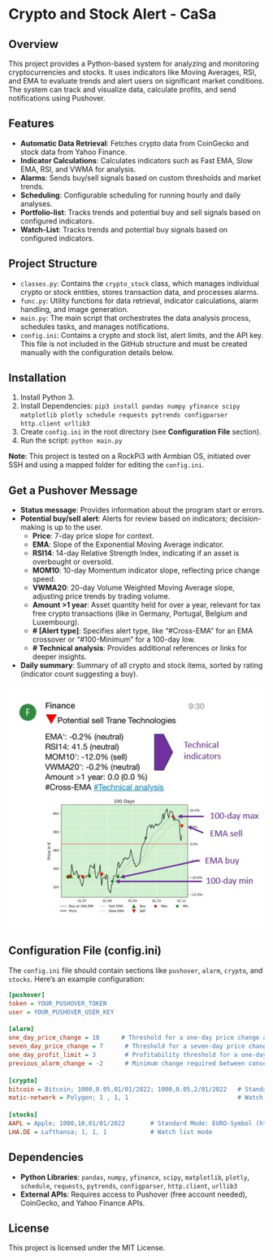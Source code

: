 
# Crypto and Stock Alert - CaSa 

## Overview

This project provides a Python-based system for analyzing and monitoring cryptocurrencies and stocks. It uses indicators like Moving Averages, RSI, and EMA to evaluate trends and alert users on significant market conditions. The system can track and visualize data, calculate profits, and send notifications using Pushover.

## Features

- **Automatic Data Retrieval**: Fetches crypto data from CoinGecko and stock data from Yahoo Finance.
- **Indicator Calculations**: Calculates indicators such as Fast EMA, Slow EMA, RSI, and VWMA for analysis.
- **Alarms**: Sends buy/sell signals based on custom thresholds and market trends.
- **Scheduling**: Configurable scheduling for running hourly and daily analyses.
- **Portfolio-list**: Tracks trends and potential buy and sell signals based on configured indicators.
- **Watch-List**: Tracks trends and potential buy signals based on configured indicators.

## Project Structure

- `classes.py`: Contains the `crypto_stock` class, which manages individual crypto or stock entities, stores transaction data, and processes alarms.
- `func.py`: Utility functions for data retrieval, indicator calculations, alarm handling, and image generation.
- `main.py`: The main script that orchestrates the data analysis process, schedules tasks, and manages notifications.
- `config.ini`: Contains a crypto and stock list, alert limits, and the API key. This file is not included in the GitHub structure and must be created manually with the configuration details below.

## Installation

1. Install Python 3.
2. Install Dependencies: `pip3 install pandas numpy yfinance scipy matplotlib plotly schedule requests pytrends configparser http.client urllib3`
3. Create `config.ini` in the root directory (see **Configuration File** section).
4. Run the script: `python main.py`

**Note**: This project is tested on a RockPi3 with Armbian OS, initiated over SSH and using a mapped folder for editing the `config.ini`.

## Get a Pushover Message

- **Status message**: Provides information about the program start or errors.
- **Potential buy/sell alert**: Alerts for review based on indicators; decision-making is up to the user.
  - **Price**: 7-day price slope for context.
  - **EMA**: Slope of the Exponential Moving Average indicator.
  - **RSI14**: 14-day Relative Strength Index, indicating if an asset is overbought or oversold.
  - **MOM10**: 10-day Momentum indicator slope, reflecting price change speed.
  - **VWMA20**: 20-day Volume Weighted Moving Average slope, adjusting price trends by trading volume.
  - **Amount >1 year**: Asset quantity held for over a year, relevant for tax free crypto transactions (like in Germany, Portugal, Belgium and Luxembourg).
  - **# [Alert type]**: Specifies alert type, like “#Cross-EMA” for an EMA crossover or “#100-Minimum” for a 100-day low.
  - **# Technical analysis**: Provides additional references or links for deeper insights.
- **Daily summary**: Summary of all crypto and stock items, sorted by rating (indicator count suggesting a buy).

![Project Overview](example_msg.jpg)

## Configuration File (config.ini)

The `config.ini` file should contain sections like `pushover`, `alarm`, `crypto`, and `stocks`. Here’s an example configuration:

```ini
[pushover]
token = YOUR_PUSHOVER_TOKEN
user = YOUR_PUSHOVER_USER_KEY

[alarm]
one_day_price_change = 10      # Threshold for a one-day price change alarm (%).
seven_day_price_change = 7      # Threshold for a seven-day price change alarm (%).
one_day_profit_limit = 3        # Profitability threshold for a one-day period.
previous_alarm_change = -2      # Minimum change required between consecutive alarms (currently inactive).

[crypto]
bitcoin = Bitcoin; 1000,0.05,01/01/2022; 1000,0.05,2/01/2022   # Standard Mode: API ID (https://www.coingecko.com/); Display name; Investment in €, Quantity; Buy date in DD/MM/YYYY
matic-network = Polygon; 1 , 1, 1                              # Watch list mode

[stocks]
AAPL = Apple; 1000,10,01/01/2022       # Standard Mode: EURO-Symbol (https://finance.yahoo.com/); Display name; Investment in €, Quantity, Buy date in DD/MM/YYYY
LHA.DE = Lufthansa; 1, 1, 1            # Watch list mode
```

## Dependencies

- **Python Libraries**: `pandas`, `numpy`, `yfinance`, `scipy`, `matplotlib`, `plotly`, `schedule`, `requests`, `pytrends`, `configparser`, `http.client`, `urllib3`
- **External APIs**: Requires access to Pushover (free account needed), CoinGecko, and Yahoo Finance APIs.

## License

This project is licensed under the MIT License.
